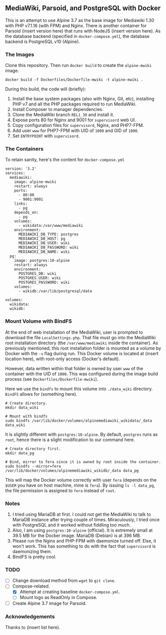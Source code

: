 ## MediaWiki, Parsoid, and PostgreSQL with Docker

This is an attempt to use Alpine 3.7 as the base image for Mediawiki 1.30 with PHP v7.1.16 (with FPM) and Nginx. There is another container for Parsoid (insert version here) that runs with NodeJS (insert version here). As the database backend (specified in `docker-compose.yml`), the database backend is PostgreSQL v10 (Alpine).

### The Images

Clone this repository. Then run `docker build` to create the `alpine-mwiki` image.

```
docker build -f Dockerfiles/Dockerfile-mwiki -t alpine-mwiki .
```

During this build, the code will (briefly):

1. Install the base system packages (also with Nginx, Git, etc), installing PHP v7 and all the PHP packages required to run MediaWiki.
2. Install Composer to manager dependencies.
3. Clone the MediaWiki branch `REL1_30` and install it.
4. Expose ports 80 for Nginx and 9001 for `supervisord` web UI.
5. Copy configuration files for `supervisord`, Nginx, and PHP7-FPM.
6. Add user `www` for PHP7-FPM with UID of `1000` and GID of `1000`.
7. Set `ENTRYPOINT` with `supervisord`.

### The Containers

To retain sanity, here's the content for `docker-compose.yml`

```
version: '3.2'
services:
  mediawiki:
    image: alpine-mwiki
    restart: always
    ports:
      - 80:80
      - 9001:9001
    links:
      - pg
    depends_on:
      - pg
    volumes:
      - wikidata:/var/www/mediawiki
    environment:
      MEDIAWIKI_DB_TYPE: postgres
      MEDIAWIKI_DB_HOST: pg
      MEDIAWIKI_DB_USER: wiki
      MEDIAWIKI_DB_PASSWORD: wiki
      MEDIAWIKI_DB_NAME: wiki
  pg:
    image: postgres:10-alpine
    restart: always
    environment:
      POSTGRES_DB: wiki
      POSTGRES_USER: wiki
      POSTGRES_PASSWORD: wiki
    volumes:
      - wikidb:/var/lib/postgresql/data

volumes:
  wikidata:
  wikidb:
```

### Mount Volume with BindFS

At the end of web installation of the MediaWiki, user is prompted to download the file `LocalSettings.php`. That file must go into the MediaWiki root installation directory (the `/var/www/mediawiki` inside the container). As previously mentioned, this root installation folder is mounted as a volume by Docker with the `-v` flag during run. This Docker volume is located at (insert location here), with root-only access (Docker's default). 

However, data written within that folder is owned by user `www` of the container with the UID of `1000`. This was configured during the  image build process (see `Dockerfiles/Dockerfile-mwiki`).

Here we use the `bindfs` to mount this volume into `./data_wiki` directory. `BindFS` allows for (something here).

```
# Create directory.
mkdir data_wiki

# Mount with bindfs
sudo bindfs /var/lib/docker/volumes/alpinemediawiki_wikidata/_data data_wiki
```

It is slightly different with `postgres:10-alpine`. By default, `postgres` runs as `root`, hence there is a slight modification to our command here.

```
# Create directory first.
mkdir data_pg

# Bind, mirror to fera since it is owned by root inside the container.
sudo bindfs --mirror=fera /var/lib/docker/volumes/alpinemediawiki_wikidb/_data data_pg
```

This will map the Docker volume correctly with user `fera` (depends on the `$USER` you have on host machine, mine is `fera`). By issuing `ls -l data_pg`, the file permission is assigned to `fera` instead of `root`.

### Notes

1. I tried using MariaDB at first. I could not get the MediaWiki to talk to MariaDB instance after trying couple of times. Miraculously, I tried once with PostgreSQL and it worked without fiddling too much.
2. Also, I am using `postgres:10-alpine` (official). It is extremely small at 39.5 MB for the Docker image. MariaDB (Debian) is at 396 MB.
3. Please run the Nginx and PHP-FPM with daemonize turned off. Else, it won't work. This has something to do with the fact that `supervisord` is daemonizing them.
4. BindFS is pretty cool.

### TODO

- [ ] Change download method from `wget` to `git clone`.
- [ ] Compose-related.
    - [X] Attempt at creating baseline `docker-compose.yml`.
    - [ ] Mount logo as ReadOnly in Compose.
- [ ] Create Alpine 3.7 image for Parsoid.

### Acknowledgements

Thanks to (insert list here).